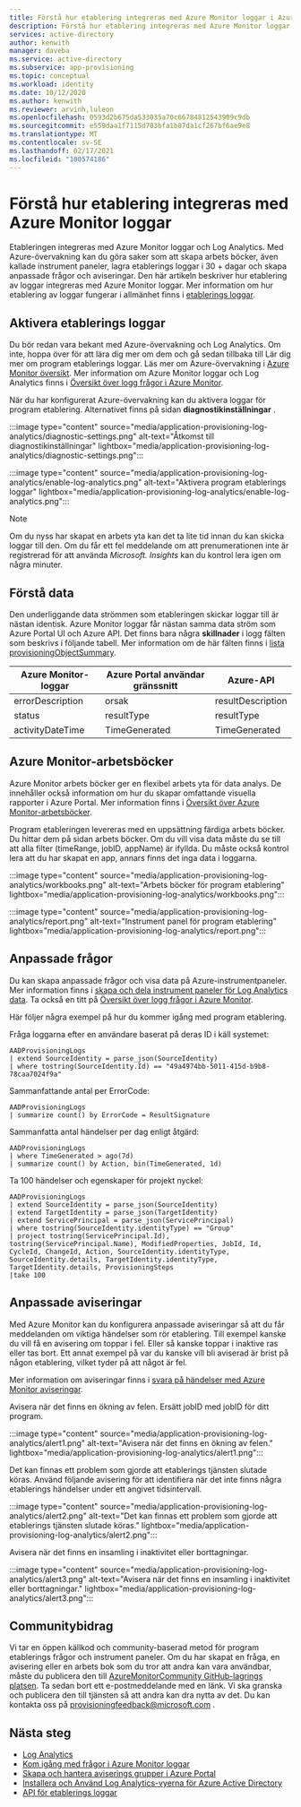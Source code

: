 ```yaml
---
title: Förstå hur etablering integreras med Azure Monitor loggar i Azure Active Directory.
description: Förstå hur etablering integreras med Azure Monitor loggar i Azure Active Directory.
services: active-directory
author: kenwith
manager: daveba
ms.service: active-directory
ms.subservice: app-provisioning
ms.topic: conceptual
ms.workload: identity
ms.date: 10/12/2020
ms.author: kenwith
ms.reviewer: arvinh,luleon
ms.openlocfilehash: 0593d2b675da533035a70c66784812543909c9db
ms.sourcegitcommit: e559daa1f7115d703bfa1b87da1cf267bf6ae9e8
ms.translationtype: MT
ms.contentlocale: sv-SE
ms.lasthandoff: 02/17/2021
ms.locfileid: "100574186"
---
```

# <a name="understand-how-provisioning-integrates-with-azure-monitor-logs"></a>Förstå hur etablering integreras med Azure Monitor loggar

Etableringen integreras med Azure Monitor loggar och Log Analytics. Med Azure-övervakning kan du göra saker som att skapa arbets böcker, även kallade instrument paneler, lagra etablerings loggar i 30 + dagar och skapa anpassade frågor och aviseringar. Den här artikeln beskriver hur etablering av loggar integreras med Azure Monitor loggar. Mer information om hur etablering av loggar fungerar i allmänhet finns i [etablerings loggar](../reports-monitoring/concept-provisioning-logs.md).

## <a name="enabling-provisioning-logs"></a>Aktivera etablerings loggar

Du bör redan vara bekant med Azure-övervakning och Log Analytics. Om inte, hoppa över för att lära dig mer om dem och gå sedan tillbaka till Lär dig mer om program etablerings loggar. Läs mer om Azure-övervakning i [Azure Monitor översikt](../../azure-monitor/overview.md). Mer information om Azure Monitor loggar och Log Analytics finns i [Översikt över logg frågor i Azure Monitor](../../azure-monitor/logs/log-query-overview.md).

När du har konfigurerat Azure-övervakning kan du aktivera loggar för program etablering. Alternativet finns på sidan **diagnostikinställningar** .

:::image type="content" source="media/application-provisioning-log-analytics/diagnostic-settings.png" alt-text="Åtkomst till diagnostikinställningar" lightbox="media/application-provisioning-log-analytics/diagnostic-settings.png":::

:::image type="content" source="media/application-provisioning-log-analytics/enable-log-analytics.png" alt-text="Aktivera program etablerings loggar" lightbox="media/application-provisioning-log-analytics/enable-log-analytics.png":::

> [!NOTE]
> Om du nyss har skapat en arbets yta kan det ta lite tid innan du kan skicka loggar till den. Om du får ett fel meddelande om att prenumerationen inte är registrerad för att använda *Microsoft. Insights* kan du kontrol lera igen om några minuter.
 
## <a name="understanding-the-data"></a>Förstå data
Den underliggande data strömmen som etableringen skickar loggar till är nästan identisk. Azure Monitor loggar får nästan samma data ström som Azure Portal UI och Azure API. Det finns bara några **skillnader** i logg fälten som beskrivs i följande tabell. Mer information om de här fälten finns i [lista provisioningObjectSummary](/graph/api/provisioningobjectsummary-list?preserve-view=true&tabs=http&view=graph-rest-beta).

|Azure Monitor-loggar   |Azure Portal användar gränssnitt   |Azure-API |
|----------|-----------|------------|
|errorDescription |orsak |resultDescription |
|status |resultType |resultType |
|activityDateTime |TimeGenerated |TimeGenerated |


## <a name="azure-monitor-workbooks"></a>Azure Monitor-arbetsböcker

Azure Monitor arbets böcker ger en flexibel arbets yta för data analys. De innehåller också information om hur du skapar omfattande visuella rapporter i Azure Portal. Mer information finns i [Översikt över Azure Monitor-arbetsböcker](../../azure-monitor/visualize/workbooks-overview.md).

Program etableringen levereras med en uppsättning färdiga arbets böcker. Du hittar dem på sidan arbets böcker. Om du vill visa data måste du se till att alla filter (timeRange, jobID, appName) är ifyllda. Du måste också kontrol lera att du har skapat en app, annars finns det inga data i loggarna.

:::image type="content" source="media/application-provisioning-log-analytics/workbooks.png" alt-text="Arbets böcker för program etablering" lightbox="media/application-provisioning-log-analytics/workbooks.png":::

:::image type="content" source="media/application-provisioning-log-analytics/report.png" alt-text="Instrument panel för program etablering" lightbox="media/application-provisioning-log-analytics/report.png":::

## <a name="custom-queries"></a>Anpassade frågor

Du kan skapa anpassade frågor och visa data på Azure-instrumentpaneler. Mer information finns i [skapa och dela instrument paneler för Log Analytics data](../../azure-monitor/logs/get-started-queries.md). Ta också en titt på [Översikt över logg frågor i Azure Monitor](../../azure-monitor/logs/log-query-overview.md).

Här följer några exempel på hur du kommer igång med program etablering.

Fråga loggarna efter en användare baserat på deras ID i käll systemet:
```kusto
AADProvisioningLogs
| extend SourceIdentity = parse_json(SourceIdentity)
| where tostring(SourceIdentity.Id) == "49a4974bb-5011-415d-b9b8-78caa7024f9a"
```

Sammanfattande antal per ErrorCode:
```kusto
AADProvisioningLogs
| summarize count() by ErrorCode = ResultSignature
```

Sammanfatta antal händelser per dag enligt åtgärd:
```kusto
AADProvisioningLogs
| where TimeGenerated > ago(7d)
| summarize count() by Action, bin(TimeGenerated, 1d)
```

Ta 100 händelser och egenskaper för projekt nyckel:
```kusto
AADProvisioningLogs
| extend SourceIdentity = parse_json(SourceIdentity)
| extend TargetIdentity = parse_json(TargetIdentity)
| extend ServicePrincipal = parse_json(ServicePrincipal)
| where tostring(SourceIdentity.identityType) == "Group"
| project tostring(ServicePrincipal.Id), tostring(ServicePrincipal.Name), ModifiedProperties, JobId, Id, CycleId, ChangeId, Action, SourceIdentity.identityType, SourceIdentity.details, TargetIdentity.identityType, TargetIdentity.details, ProvisioningSteps
|take 100
```

## <a name="custom-alerts"></a>Anpassade aviseringar

Med Azure Monitor kan du konfigurera anpassade aviseringar så att du får meddelanden om viktiga händelser som rör etablering. Till exempel kanske du vill få en avisering om toppar i fel. Eller så kanske toppar i inaktive ras eller tas bort. Ett annat exempel på var du kanske vill bli aviserad är brist på någon etablering, vilket tyder på att något är fel.

Mer information om aviseringar finns i [svara på händelser med Azure Monitor aviseringar](../../azure-monitor/alerts/tutorial-response.md).

Avisera när det finns en ökning av felen. Ersätt jobID med jobID för ditt program.

:::image type="content" source="media/application-provisioning-log-analytics/alert1.png" alt-text="Avisera när det finns en ökning av felen." lightbox="media/application-provisioning-log-analytics/alert1.png":::

Det kan finnas ett problem som gjorde att etablerings tjänsten slutade köras. Använd följande avisering för att identifiera när det inte finns några etablerings händelser under ett angivet tidsintervall.

:::image type="content" source="media/application-provisioning-log-analytics/alert2.png" alt-text="Det kan finnas ett problem som gjorde att etablerings tjänsten slutade köras." lightbox="media/application-provisioning-log-analytics/alert2.png":::

Avisera när det finns en insamling i inaktivitet eller borttagningar.

:::image type="content" source="media/application-provisioning-log-analytics/alert3.png" alt-text="Avisera när det finns en insamling i inaktivitet eller borttagningar." lightbox="media/application-provisioning-log-analytics/alert3.png":::


## <a name="community-contributions"></a>Communitybidrag

Vi tar en öppen källkod och community-baserad metod för program etablerings frågor och instrument paneler. Om du har skapat en fråga, en avisering eller en arbets bok som du tror att andra kan vara användbar, måste du publicera den till [AzureMonitorCommunity GitHub-lagrings platsen](https://github.com/microsoft/AzureMonitorCommunity). Ta sedan bort ett e-postmeddelande med en länk. Vi ska granska och publicera den till tjänsten så att andra kan dra nytta av det. Du kan kontakta oss på provisioningfeedback@microsoft.com .

## <a name="next-steps"></a>Nästa steg

- [Log Analytics](../reports-monitoring/howto-analyze-activity-logs-log-analytics.md)
- [Kom igång med frågor i Azure Monitor loggar](../../azure-monitor/logs/get-started-queries.md)
- [Skapa och hantera aviserings grupper i Azure Portal](../../azure-monitor/alerts/action-groups.md)
- [Installera och Använd Log Analytics-vyerna för Azure Active Directory](../reports-monitoring/howto-install-use-log-analytics-views.md)
- [API för etablerings loggar](/graph/api/resources/provisioningobjectsummary?preserve-view=true&view=graph-rest-beta.md)